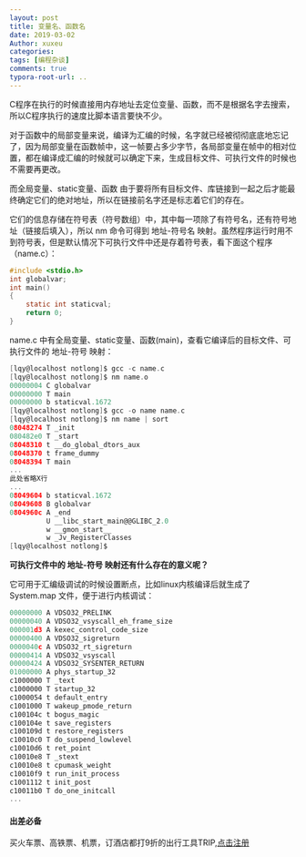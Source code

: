 ```yaml
---
layout: post
title: 变量名、函数名
date: 2019-03-02
Author: xuxeu
categories: 
tags: [编程杂谈]
comments: true
typora-root-url: ..
---
```


C程序在执行的时候直接用内存地址去定位变量、函数，而不是根据名字去搜索，所以C程序执行的速度比脚本语言要快不少。

对于函数中的局部变量来说，编译为汇编的时候，名字就已经被彻彻底底地忘记了，因为局部变量在函数帧中，这一帧要占多少字节，各局部变量在帧中的相对位置，都在编译成汇编的时候就可以确定下来，生成目标文件、可执行文件的时候也不需要再更改。

而全局变量、static变量、函数 由于要将所有目标文件、库链接到一起之后才能最终确定它们的绝对地址，所以在链接前名字还是标志着它们的存在。

它们的信息存储在符号表（符号数组）中，其中每一项除了有符号名，还有符号地址（链接后填入），所以 nm 命令可得到 地址-符号名 映射。虽然程序运行时用不到符号表，但是默认情况下可执行文件中还是存着符号表，看下面这个程序（name.c）：

```c
#include <stdio.h>
int globalvar;
int main()
{
	static int staticval;
	return 0;
}
```
name.c 中有全局变量、static变量、函数(main)，查看它编译后的目标文件、可执行文件的 地址-符号 映射：

```c
[lqy@localhost notlong]$ gcc -c name.c
[lqy@localhost notlong]$ nm name.o
00000004 C globalvar
00000000 T main
00000000 b staticval.1672
[lqy@localhost notlong]$ gcc -o name name.c
[lqy@localhost notlong]$ nm name | sort
08048274 T _init
080482e0 T _start
08048310 t __do_global_dtors_aux
08048370 t frame_dummy
08048394 T main
...
此处省略X行
...
08049604 b staticval.1672
08049608 B globalvar
0804960c A _end
         U __libc_start_main@@GLIBC_2.0
         w __gmon_start__
         w _Jv_RegisterClasses
[lqy@localhost notlong]$ 
```

**可执行文件中的 地址-符号 映射还有什么存在的意义呢？**

它可用于汇编级调试的时候设置断点，比如linux内核编译后就生成了 System.map 文件，便于进行内核调试：

```c
00000000 A VDSO32_PRELINK
00000040 A VDSO32_vsyscall_eh_frame_size
000001d3 A kexec_control_code_size
00000400 A VDSO32_sigreturn
0000040c A VDSO32_rt_sigreturn
00000414 A VDSO32_vsyscall
00000424 A VDSO32_SYSENTER_RETURN
01000000 A phys_startup_32
c1000000 T _text
c1000000 T startup_32
c1000054 t default_entry
c1001000 T wakeup_pmode_return
c100104c t bogus_magic
c100104e t save_registers
c100109d t restore_registers
c10010c0 T do_suspend_lowlevel
c10010d6 t ret_point
c10010e8 T _stext
c10010e8 t cpumask_weight
c10010f9 t run_init_process
c1001112 t init_post
c10011b0 T do_one_initcall
...
```

#### 出差必备

买火车票、高铁票、机票，订酒店都打9折的出行工具TRIP,[点击注册](https://h5.itrip.world/#/register/6tpd1Z)